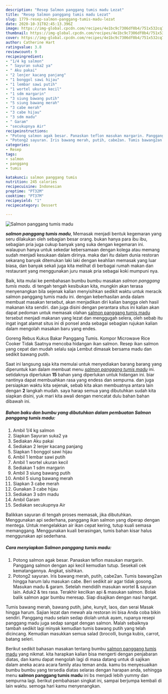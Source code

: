 ```yaml
---
description: "Resep Salmon panggang tumis madu Lezat"
title: "Resep Salmon panggang tumis madu Lezat"
slug: 1779-resep-salmon-panggang-tumis-madu-lezat
date: 2020-10-31T02:45:13.396Z
image: https://img-global.cpcdn.com/recipes/4e1bc9c7306df0b4/751x532cq70/salmon-panggang-tumis-madu-foto-resep-utama.jpg
thumbnail: https://img-global.cpcdn.com/recipes/4e1bc9c7306df0b4/751x532cq70/salmon-panggang-tumis-madu-foto-resep-utama.jpg
cover: https://img-global.cpcdn.com/recipes/4e1bc9c7306df0b4/751x532cq70/salmon-panggang-tumis-madu-foto-resep-utama.jpg
author: Catherine Hart
ratingvalue: 3.8
reviewcount: 9
recipeingredient:
- "1/4 kg salmon"
- " Sayuran suka2 ya"
- " Aku pakai"
- "2 lenjer kacang panjang"
- "1 bonggol sawi hijau"
- "1 lembar sawi putih"
- "1 wortel ukuran kecil"
- "1 sdm margarin"
- "3 siung bawang putih"
- "5 siung bawang merah"
- "3 cabe merah"
- "3 cabe hijau"
- "3 sdm madu"
- " Garam"
- "secukupnya Air"
recipeinstructions:
- "Potong salmon agak besar. Panaskan teflon masukan margarin. Panggang salmon dengan api kecil kemudian tutup. Sesekali cek kematangannya. Angkat, sisihkan."
- "Potong2 sayuran. Iris bawang merah, putih, cabe2an. Tumis bawang2an hingga harum lalu masukan cabe. Beri sedikit air agar tidak gosong. Masukan madu &amp; garam. Setelah mendidih masukan wortel &amp; sayuran lain. Aduk2 &amp; tes rasa. Terakhir kecilkan api &amp; masukan salmon. Bolak balik salmon agar bumbu meresap. Siap disajikan dengan nasi hangat."
categories:
- Resep
tags:
- salmon
- panggang
- tumis

katakunci: salmon panggang tumis 
nutrition: 245 calories
recipecuisine: Indonesian
preptime: "PT32M"
cooktime: "PT37M"
recipeyield: "1"
recipecategory: Dessert

---
```



![Salmon panggang tumis madu](https://img-global.cpcdn.com/recipes/4e1bc9c7306df0b4/751x532cq70/salmon-panggang-tumis-madu-foto-resep-utama.jpg)

<b><i>salmon panggang tumis madu</i></b>, Memasak menjadi bentuk kegemaran yang seru dilakukan oleh sebagian besar orang. bukan hanya para ibu ibu, sebagian pria juga cukup banyak yang suka dengan kegemaran ini. walaupun hanya untuk sekedar kebersamaan dengan kolega atau memang sudah menjadi kesukaan dalam dirinya. maka dari itu dalam dunia restoran sekarang banyak ditemukan laki laki dengan keahlian memasak yang luar biasa, dan banyak sekali juga kita melihat di berbagai rumah makan dan restaurant yang menggunakan juru masak pria sebagai koki mumpuni nya.

Baik, kita mulai ke pembahasan bumbu bumbu masakan <i>salmon panggang tumis madu</i>. di tengah tengah kesibukan kita, mungkin akan terasa menyenangkan bila sejenak kalian menyisihkan sedikit waktu untuk meracik salmon panggang tumis madu ini. dengan keberhasilan anda dalam membuat masakan tersebut, akan menjadikan diri kalian bangga oleh hasil makanan kita sendiri. dan juga disini dengan perantara situs ini kalian akan dapat pedoman untuk memasak olahan <u>salmon panggang tumis madu</u> tersebut menjadi makanan yang lezat dan menggugah selera, oleh sebab itu ingat ingat alamat situs ini di ponsel anda sebagai sebagian rujukan kalian dalam mengolah masakan baru yang endes.

Goreng Rebus Kukus Bakar Panggang Tumis. Kompor Microwave Rice Cooker Tidak Saatnya mencoba hidangan ikan salmon. Resep ikan salmon yang cepat dan mudah selalu saja Lembut dimasak bersama madu dan sedikit bawang putih.


Saat ini langsung saja kita memulai untuk menyediakan barang barang yang diperuntuk kan dalam membuat menu <u><i>salmon panggang tumis madu</i></u> ini. setidaknya diperlukan <b>15</b> bahan yang diperlukan untuk hidangan ini. biar nantinya dapat membuahkan rasa yang endess dan sempurna. dan juga persiapkan waktu kita sejenak, sebab kita akan membuatnya antara lain dengan <b>2</b> langkah mudah. saya harap semua yang dibutuhkan sudah kita siapkan disini, yuk mari kita awali dengan mencatat dulu bahan bahan dibawah ini.

<!--inarticleads1-->

##### Bahan baku dan bumbu yang dibutuhkan dalam pembuatan Salmon panggang tumis madu:

1. Ambil 1/4 kg salmon
1. Siapkan  Sayuran suka2 ya
1. Sediakan  Aku pakai
1. Sediakan 2 lenjer kacang panjang
1. Siapkan 1 bonggol sawi hijau
1. Ambil 1 lembar sawi putih
1. Ambil 1 wortel ukuran kecil
1. Sediakan 1 sdm margarin
1. Ambil 3 siung bawang putih
1. Ambil 5 siung bawang merah
1. Siapkan 3 cabe merah
1. Gunakan 3 cabe hijau
1. Sediakan 3 sdm madu
1. Ambil  Garam
1. Sediakan secukupnya Air


Balikkan sayuran di tengah proses memasak, jika dibutuhkan. Menggunakan api sederhana, panggang ikan salmon yang diperap dengan mentega. Untuk mengelakkan air ikan cepat kering, tutup kuali semasa memanggang. Menggunakan kuali berasingan, tumis bahan kisar halus menggunakan api sederhana. 

<!--inarticleads2-->

##### Cara menyiapkan Salmon panggang tumis madu:

1. Potong salmon agak besar. Panaskan teflon masukan margarin. Panggang salmon dengan api kecil kemudian tutup. Sesekali cek kematangannya. Angkat, sisihkan.
1. Potong2 sayuran. Iris bawang merah, putih, cabe2an. Tumis bawang2an hingga harum lalu masukan cabe. Beri sedikit air agar tidak gosong. Masukan madu &amp; garam. Setelah mendidih masukan wortel &amp; sayuran lain. Aduk2 &amp; tes rasa. Terakhir kecilkan api &amp; masukan salmon. Bolak balik salmon agar bumbu meresap. Siap disajikan dengan nasi hangat.


Tumis bawang merah, bawang putih, jahe, kunyit, laos, dan serai Masak hingga harum. Sajian lezat dan mewah ala restoran ini bisa Anda coba bikin sendiri. Panggang madu selain sedap diolah untuk ayam, rupanya resepi panggang madu juga sedap sangat dengan salmon. Malah sebaiknya tambah sedikit lagi minyak kemudian tumis bawang putih yang telah dicincang. Kemudian masukkan semua salad (brocolli, bunga kubis, carrot, batang seleri. 

Berikut sedikit bahasan masakan tentang bumbu <u>salmon panggang tumis madu</u> yang nikmat. kita harapkan kalian bisa mengerti dengan penjabaran diatas, dan kamu dapat mengolah lagi di masa datang untuk di sajikan dalam aneka acara acara family atau teman anda. kamu bs menyesuaikan bumbu bumbu yang tersedia diatas selaras dengan harapan anda, sehingga menu <b>salmon panggang tumis madu</b> ini bs menjadi lebih yummy dan sempurna lagi. berikut pembahasan singkat ini, sampai berjumpa kembali di lain waktu. semoga hari kamu menyenangkan.

